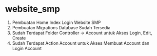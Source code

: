# website_smp

1. Pembuatan Home Index Login Website SMP
2. Pembuatan Migrations Database Sudah Tersedia
3. Sudah Terdapat Folder Controller -> Account untuk Akses Login, Edit, Create
4. Sudah Terdapat Action Account untuk Akses Membuat Account dan Login Account
